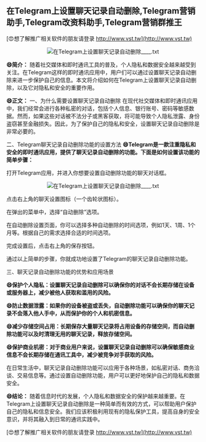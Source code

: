 ## **在Telegram上设置聊天记录自动删除,Telegram营销助手,Telegram改资料助手,Telegram营销群推王**

[😍想了解推广相关软件的朋友请登录 http://www.vst.tw](http://www.vst.tw)

 <center><img src="https://vst.tw/MP4/tuiguang/png/1.png" alt="在Telegram上设置聊天记录自动删除____.txt"></center>

**😄简介：**
随着社交媒体和即时通讯工具的普及，个人隐私和数据安全越来越受到关注。在Telegram这样的即时通讯应用中，用户们可以通过设置聊天记录自动删除来进一步保护自己的信息。本文将介绍如何在Telegram上设置聊天记录自动删除，以及它对隐私和安全的重要作用。

**😄正文：**
一、为什么需要设置聊天记录自动删除
在现代社交媒体和即时通讯应用中，我们经常会进行各种私密的对话，包括个人信息、银行账号、密码等敏感数据。然而，如果这些对话被不法分子或黑客获取，将可能导致个人隐私泄露、身份盗窃甚至金融损失。因此，为了保护自己的隐私和安全，设置聊天记录自动删除是非常必要的。

二、Telegram聊天记录自动删除功能的设置方法
**😄Telegram是一款注重隐私和安全的即时通讯应用，提供了聊天记录自动删除的功能。下面是如何设置该功能的简单步骤：**

打开Telegram应用，并进入你想要设置自动删除功能的聊天对话框。

 <center><img src="https://vst.tw/MP4/tuiguang/png/6.png" alt="在Telegram上设置聊天记录自动删除____.txt"></center>

点击右上角的聊天设置图标（一个齿轮状图标）。

在弹出的菜单中，选择“自动删除”选项。

在自动删除设置页面，你可以选择多种自动删除的时间选项，例如1天、1周、1个月等。根据自己的需求选择合适的时间选项。

完成设置后，点击右上角的保存按钮。

通过以上简单的步骤，你就成功地设置了Telegram的聊天记录自动删除功能。

三、聊天记录自动删除功能的优势和应用场景

**😄保护个人隐私：设置聊天记录自动删除可以确保你的对话不会长期存储在设备或服务器上，减少被他人获取和滥用的风险。**

**😄防止数据泄露：如果你的设备被盗或丢失，自动删除功能可以确保你的聊天记录不会落入他人手中，从而保护你的个人和机密信息。**

**😄减少存储空间占用：长期保存大量聊天记录将占用设备的存储空间，而自动删除功能可以及时清理无用的聊天记录，释放存储空间。**

**😄保护商业机密：对于商业用户来说，设置聊天记录自动删除可以确保敏感商业信息不会长期存储在通讯工具中，减少被竞争对手获取的风险。**

在日常生活中，聊天记录自动删除功能可以应用于各种场景，如私密对话、商务洽谈、交易信息等。通过设置自动删除功能，用户可以更好地保护自己的隐私和数据安全。

**😄结论：**
随着信息时代的发展，个人隐私和数据安全的保护越来越重要。在Telegram上设置聊天记录自动删除是一种简单而有效的方式，可以帮助用户保护自己的隐私和信息安全。我们应该积极利用现有的隐私保护工具，提高自身的安全意识，并将其融入到日常的通讯实践中。

[😍想了解推广相关软件的朋友请登录 http://www.vst.tw](http://www.vst.tw)



